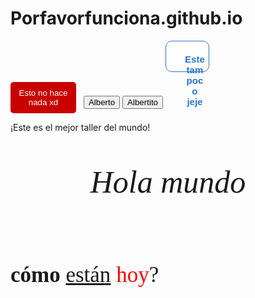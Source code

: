 # Porfavorfunciona.github.io
<html>
<style>

button
{
	background-color: black;
	color: white;
	border: none;
}
.boton-1
	{
	background-color: rgb(200,0,0);
	color: white;
	border: none;
	height: 50px;
	width: 105px;
	border-radius: 5px;
	cursor: pointer;
	margin-right: 8px;
	transition: opacity 0.5s;
}
.boton-1:hover{
	opacity: 0.5; 
}
.boton-2
{
	background-color: white;
	border-color: rgb(41, 118, 211);
	border-style: solid;
	border-width: 1px;
	color: rgb(41, 118, 211);
	height: 50px;
	width: 70px;
	border-radius: 10px;
	cursor: pointer;
	font-weight: bold;
	font-size: 15px;
	padding-left: 30px;
	padding-top: 20px;
}
.texto-1
{
	font-family: fantasy;
	font-size: 50px;
	font-weiht: bold;
	font-style: italic;
	text-align: center;
}
.texto-2
{
	font-family: Times new roman;
	font-size: 35px;
	Margin-top: 100px;
}
.ejemplo
{
	color: red;
}
.ejemplo:hover
{
	text-decoration: underline;
	cursor: pointer;
}
</style>


<head>
<title>Mi primera pagina</title>
</head>
<body>

<button class = "boton-1"> 
Esto no hace nada xd 
</button>

<button>
Alberto
</button>

<button>
Albertito
</button>

<button class = "boton-2"> 
Este tampoco jeje
</button>
<p>
¡Este es el mejor taller del mundo!
</p>
<p  class= "texto-1">
Hola mundo
</p>
<p class="texto-2">
<strong>cómo</strong> <u>están</u> <span class="ejemplo">hoy</span>?
</p>
</body>
</html>

